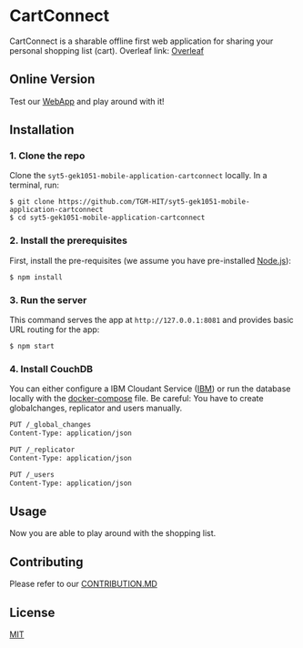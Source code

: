 # CartConnect

CartConnect is a sharable offline first web application for sharing your personal shopping list (cart). 
Overleaf link: [Overleaf](https://de.overleaf.com/5345922844qtnhvmwsvcrw#158355)

## Online Version
Test our [WebApp](https://cart-connect.netlify.app/) and play around with it!

## Installation

### 1. Clone the repo

Clone the `syt5-gek1051-mobile-application-cartconnect` locally. In a terminal, run:

```
$ git clone https://github.com/TGM-HIT/syt5-gek1051-mobile-application-cartconnect
$ cd syt5-gek1051-mobile-application-cartconnect
```

### 2. Install the prerequisites

First, install the pre-requisites (we assume you have pre-installed [Node.js](https://nodejs.org/)):

    $ npm install

### 3. Run the server

This command serves the app at `http://127.0.0.1:8081` and provides basic URL routing for the app:

    $ npm start

### 4. Install CouchDB
You can either configure a IBM Cloudant Service ([IBM](https://console.ng.bluemix.net/)) or run the database locally with the [docker-compose](docker-compose.yml) file. Be careful: You have to create
globalchanges, replicator and users manually.

```bash
PUT /_global_changes
Content-Type: application/json

PUT /_replicator
Content-Type: application/json

PUT /_users
Content-Type: application/json
```

## Usage

Now you are able to play around with the shopping list.

## Contributing

Please refer to our [CONTRIBUTION.MD](https://github.com/TGM-HIT/syt5-gek1051-mobile-application-cartconnect/blob/main/CONTRIBUTION.md)

## License

[MIT](https://choosealicense.com/licenses/mit/)
